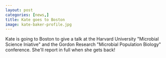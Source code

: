 ```yaml
---
layout: post
categories: [news,]
title: Kate goes to Boston
image: kate-baker-profile.jpg
---
```


Kate is going to Boston to give a talk at the Harvard University "Microbial Science Iniative" and the Gordon Research "Microbial Population Biology" conference. She'll report in full when she gets back!
